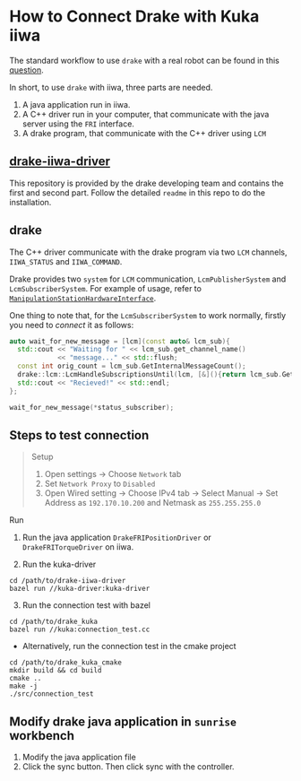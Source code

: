 # How to Connect Drake with Kuka iiwa

The standard workflow to use `drake` with a real robot can be found in this [question](https://stackoverflow.com/questions/72934179/what-is-the-standard-workflow-for-using-drake-with-real-robot/72937198?noredirect=1#comment128851924_72937198).

In short, to use `drake` with iiwa, three parts are needed. 
1. A java application run in iiwa.
2. A C++ driver run in your computer, that communicate with the java server using the `FRI` interface.
3. A drake program, that communicate with the C++ driver using `LCM`

## [drake-iiwa-driver](https://github.com/RobotLocomotion/drake-iiwa-driver)

This repository is provided by the drake developing team and contains the first and second part. Follow the detailed `readme` in this repo to do the installation.

## drake

The C++ driver communicate with the drake program via two `LCM` channels, `IIWA_STATUS` and `IIWA_COMMAND`.

Drake provides two `system` for `LCM` communication, `LcmPublisherSystem` and `LcmSubscriberSystem`. For example of usage, refer to [`ManipulationStationHardwareInterface`](https://github.com/RobotLocomotion/drake/blob/7b860b9232e118c24038aaf33e7848d65988d3de/examples/manipulation_station/manipulation_station_hardware_interface.cc).

One thing to note that, for the `LcmSubscriberSystem` to work normally, firstly you need to *connect* it as follows:

```c++
auto wait_for_new_message = [lcm](const auto& lcm_sub){
  std::cout << "Waiting for " << lcm_sub.get_channel_name()
            << "message..." << std::flush;
  const int orig_count = lcm_sub.GetInternalMessageCount();
  drake::lcm::LcmHandleSubscriptionsUntil(lcm, [&](){return lcm_sub.GetInternalMessageCount() > orig_count;}, 10);
  std::cout << "Recieved!" << std::endl;
};

wait_for_new_message(*status_subscriber);
```

## Steps to test connection
> Setup
> 1. Open settings -> Choose `Network` tab
> 2. Set `Network Proxy` to `Disabled`
> 3. Open Wired setting -> Choose IPv4 tab -> Select Manual -> Set Address as `192.170.10.200` and Netmask as `255.255.255.0`

Run 
1. Run the java application `DrakeFRIPositionDriver` or `DrakeFRITorqueDriver` on iiwa.

2. Run the kuka-driver
```
cd /path/to/drake-iiwa-driver
bazel run //kuka-driver:kuka-driver
```

3. Run the connection test with bazel
```
cd /path/to/drake_kuka 
bazel run //kuka:connection_test.cc
```

- Alternatively, run the connection test in the cmake project<br>
```
cd /path/to/drake_kuka_cmake 
mkdir build && cd build
cmake ..
make -j
./src/connection_test
```

## Modify drake java application in `sunrise` workbench
1. Modify the java application file
2. Click the sync button. Then click sync with the controller.